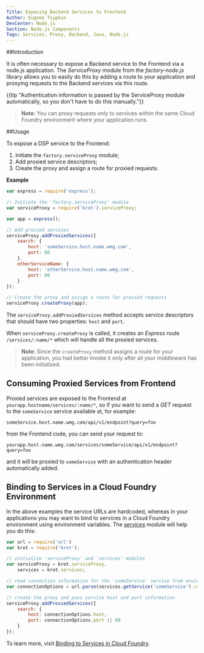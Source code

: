 ```yaml
---
Title: Exposing Backend Services to Frontend
Author: Eugene Tsypkin
DevCenter: Node.js
Section: Node.js Components 
Tags: Services, Proxy, Backend, Java, Node.js
---
```


##Introduction

It is often necessary to expose a Backend service to the Frontend via a node.js application. The *ServiceProxy* module from the *factory-node.js* library allows you to easily do this by adding a route to your application and proxying requests to the Backend services via this route.

{{tip "Authentication information is passed by the ServiceProxy module automatically, so you don't have to do this manually."}}

>**Note**: You can proxy requests only to services within the same Cloud Foundry environment where your application runs.

##Usage

To expose a DSP service to the Frontend:

1. Initiate the `factory.serviceProxy` module;
2. Add proxied service descriptors;
3. Create the proxy and assign a route for proxied requests.

**Example**

```js
var express = require('express');

// Initiate the 'factory.serviceProxy' module
var serviceProxy = require('krot').serviceProxy;

var app = express();

// Add proxied services
serviceProxy.addProxiedServices({
    search: {
        host: 'someService.host.name.wmg.com',
        port: 80
    },
    otherServiceName: {
        host: 'otherService.host.name.wmg.com',
        port: 80
    }
});

// Create the proxy and assign a route for proxied requests 
serviceProxy.createProxy(app);

```

The `serviceProxy.addProxiedServices` method accepts service descriptors that should have two properties: `host` and `port`.

When `serviceProxy.createProxy` is called, it creates an *Express* route `/services/:name/*` which will handle all the proxied services.
>**Note**: Since the `createProxy` method assigns a route for your application, you had better invoke it only after all your middleware has been initialized.

## Consuming Proxied Services from Frontend

Proxied services are exposed to the Frontend at `yourapp.hostname/services/:name/*`, so if you want to send a *GET* request to the `someService` service available at, for example: 

    someService.host.name.wmg.com/api/v1/endpoint?query=foo

from the Frontend code, you can send your request to:

    yourapp.host.name.wmg.com/services/someService/api/v1/endpoint?query=foo

and it will be proxied to `someService` with an authentication header automatically added.

## Binding to Services in a Cloud Foundry Environment

In the above examples the service URLs are hardcoded, whereas in your applications you may want to bind to services in a Cloud Foundry environment using environment variables. The [*services*][1] module will help you do this:

```js
var url = require('url')
var krot = require('krot');

// initialize 'serviceProxy' and 'services' modules
var serviceProxy = krot.serviceProxy,
    services = krot.services;

// read connection information for the 'someService' service from environment variables
var connectionOptions = url.parse(services.getService('someService').credentials.conn);

// create the proxy and pass service host and port information
serviceProxy.addProxiedServices({
    search: {
        host: connectionOptions.host,
        port: connectionOptions.port || 80
    }
});

```

To learn more, visit [Binding to Services in Cloud Foundry][1].

[1]: /docs/nodejs/tutorial/binding_to_services_in_cloud_foundry
